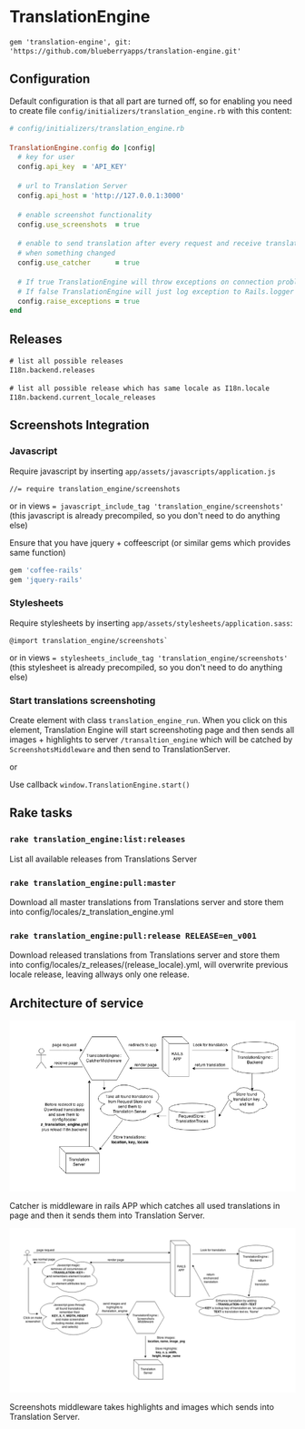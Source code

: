 # TranslationEngine

```
gem 'translation-engine', git: 'https://github.com/blueberryapps/translation-engine.git'
```

## Configuration

Default configuration is that all part are turned off, so for enabling you need
to create file `config/initializers/translation_engine.rb` with this content:

```ruby
# config/initializers/translation_engine.rb

TranslationEngine.config do |config|
  # key for user
  config.api_key  = 'API_KEY'

  # url to Translation Server
  config.api_host = 'http://127.0.0.1:3000'

  # enable screenshot functionality
  config.use_screenshots  = true

  # enable to send translation after every request and receive translations
  # when something changed
  config.use_catcher      = true

  # If true TranslationEngine will throw exceptions on connection problems
  # If false TranslationEngine will just log exception to Rails.logger
  config.raise_exceptions = true
end
```

## Releases

```
# list all possible releases
I18n.backend.releases

# list all possible release which has same locale as I18n.locale
I18n.backend.current_locale_releases
```

## Screenshots Integration

### Javascript
Require javascript by inserting `app/assets/javascripts/application.js`
```
//= require translation_engine/screenshots
```
or in views `= javascript_include_tag 'translation_engine/screenshots'`
(this javascript is already precompiled, so you don't need to do anything else)

Ensure that you have jquery + coffeescript
(or similar gems which provides same function)

```ruby
gem 'coffee-rails'
gem 'jquery-rails'
```

### Stylesheets
Require stylesheets by inserting `app/assets/stylesheets/application.sass`:

```
@import translation_engine/screenshots`
```

or in views `= stylesheets_include_tag 'translation_engine/screenshots'`
(this stylesheet is already precompiled, so you don't need to do anything else)

### Start translations screenshoting
Create element with class `translation_engine_run`.
When you click on this element, Translation Engine will start screenshoting page
and then sends all images + highlights to server `/transaltion_engine` which
will be catched by `ScreenshotsMiddleware` and then send to TranslationServer.

or

Use callback `window.TranslationEngine.start()`

## Rake tasks

### `rake translation_engine:list:releases`

List all available releases from Translations Server


### `rake translation_engine:pull:master`

Download all master translations from Translations server and store them
into config/locales/z_translation_engine.yml

### `rake translation_engine:pull:release RELEASE=en_v001`

Download released translations from Translations server and store them
into config/locales/z_releases/(release_locale).yml,
will overwrite previous locale release, leaving allways only one release.

## Architecture of service

![Catcher](./readme/catcher.png)

Catcher is middleware in rails APP which catches all used translations in page
and then it sends them into Translation Server.

![Screenshots](./readme/screenshots.png)

Screenshots middleware takes highlights and images which sends into Translation
Server.
